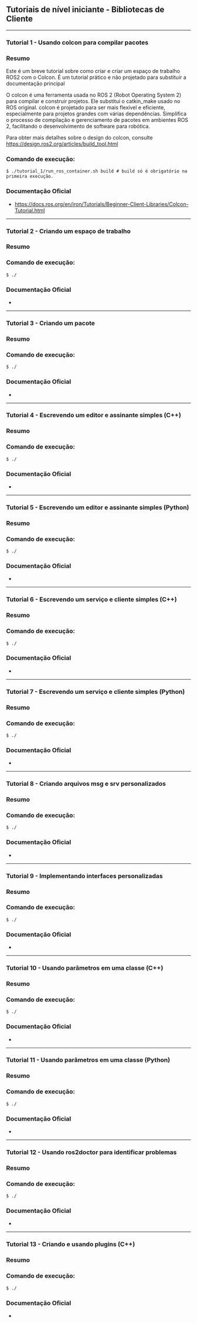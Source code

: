 ## Tutoriais de nível iniciante - Bibliotecas de Cliente


---------------------------------------------------------------------------------------------------
### Tutorial 1 - Usando colcon para compilar pacotes

### Resumo
Este é um breve tutorial sobre como criar e criar um espaço de trabalho ROS2 com o Colcon. É um tutorial prático e não projetado para substituir a documentação principal

O colcon é uma ferramenta usada no ROS 2 (Robot Operating System 2) para compilar e construir projetos. Ele substitui o catkin_make usado no ROS original. colcon é projetado para ser mais flexível e eficiente, especialmente para projetos grandes com várias dependências. Simplifica o processo de compilação e gerenciamento de pacotes em ambientes ROS 2, facilitando o desenvolvimento de software para robótica.

Para obter mais detalhes sobre o design do colcon, consulte https://design.ros2.org/articles/build_tool.html


### Comando de execução:
    $ ./tutorial_1/run_ros_container.sh build # build só é obrigatório na primeira execução.

### Documentação Oficial
- https://docs.ros.org/en/iron/Tutorials/Beginner-Client-Libraries/Colcon-Tutorial.html



---------------------------------------------------------------------------------------------------
### Tutorial 2 - Criando um espaço de trabalho

### Resumo

### Comando de execução:
    $ ./

### Documentação Oficial
- 


---------------------------------------------------------------------------------------------------
### Tutorial 3 - Criando um pacote

### Resumo

### Comando de execução:
    $ ./

### Documentação Oficial
- 


---------------------------------------------------------------------------------------------------
### Tutorial 4 - Escrevendo um editor e assinante simples (C++)

### Resumo

### Comando de execução:
    $ ./

### Documentação Oficial
- 


---------------------------------------------------------------------------------------------------
### Tutorial 5 - Escrevendo um editor e assinante simples (Python)

### Resumo

### Comando de execução:
    $ ./

### Documentação Oficial
- 


---------------------------------------------------------------------------------------------------
### Tutorial 6 - Escrevendo um serviço e cliente simples (C++)

### Resumo

### Comando de execução:
    $ ./

### Documentação Oficial
- 


---------------------------------------------------------------------------------------------------
### Tutorial 7 - Escrevendo um serviço e cliente simples (Python)

### Resumo

### Comando de execução:
    $ ./

### Documentação Oficial
- 


---------------------------------------------------------------------------------------------------
### Tutorial 8 - Criando arquivos msg e srv personalizados

### Resumo

### Comando de execução:
    $ ./

### Documentação Oficial
- 


---------------------------------------------------------------------------------------------------
### Tutorial 9 - Implementando interfaces personalizadas

### Resumo

### Comando de execução:
    $ ./

### Documentação Oficial
- 


---------------------------------------------------------------------------------------------------
### Tutorial 10 - Usando parâmetros em uma classe (C++)

### Resumo

### Comando de execução:
    $ ./

### Documentação Oficial
- 


---------------------------------------------------------------------------------------------------
### Tutorial 11 - Usando parâmetros em uma classe (Python)

### Resumo

### Comando de execução:
    $ ./

### Documentação Oficial
- 


---------------------------------------------------------------------------------------------------
### Tutorial 12 - Usando ros2doctor para identificar problemas

### Resumo

### Comando de execução:
    $ ./

### Documentação Oficial
- 


---------------------------------------------------------------------------------------------------
### Tutorial 13 - Criando e usando plugins (C++)

### Resumo

### Comando de execução:
    $ ./

### Documentação Oficial
- 

